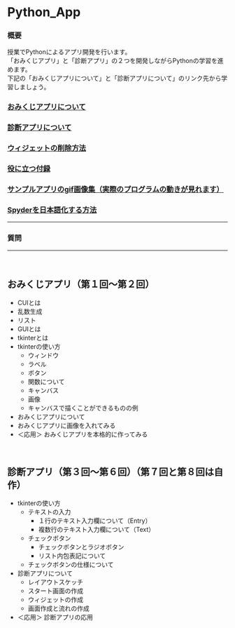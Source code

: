 # Python_App

### 概要
授業でPythonによるアプリ開発を行います。<br>
「おみくじアプリ」と「診断アプリ」の２つを開発しながらPythonの学習を進めます。<br>
下記の「おみくじアプリについて」と「診断アプリについて」のリンク先から学習しましょう。<br>

### [おみくじアプリについて](https://github.com/UC-k/Python_App/blob/main/omikuji.md)
### [診断アプリについて](https://github.com/UC-k/Python_App/blob/main/shindan.md)
### [ウィジェットの削除方法](https://github.com/UC-k/Python_App/blob/main/wgt.md)
### [役に立つ付録](https://github.com/UC-k/Python_App/blob/main/tool.md)
### [サンプルアプリのgif画像集（実際のプログラムの動きが見れます）](https://github.com/UC-k/Python_App/blob/main/gif_sample.md)
### [Spyderを日本語化する方法](https://github.com/UC-k/Python_App/blob/main/japanese.md)

---

### 質問

---

<br>

## おみくじアプリ（第１回〜第２回）
- CUIとは
- 乱数生成
- リスト
- GUIとは
- tkinterとは
- tkinterの使い方
  - ウィンドウ
  - ラベル
  - ボタン
  - 関数について
  - キャンバス
  - 画像
  - キャンバスで描くことができるものの例
- おみくじアプリについて
- おみくじアプリに画像を入れてみる
- ＜応用＞ おみくじアプリを本格的に作ってみる

<br>

## 診断アプリ（第３回〜第６回）（第７回と第８回は自作）
- tkinterの使い方
  - テキストの入力
    - １行のテキスト入力欄について（Entry）
    - 複数行のテキスト入力欄について（Text）
  - チェックボタン
    - チェックボタンとラジオボタン
    - リスト内包表記について
  - チェックボタンの仕様について
- 診断アプリについて
  - レイアウトスケッチ
  - スタート画面の作成
  - ウィジェットの作成
  - 画面作成と流れの作成
- ＜応用＞ 診断アプリの応用
